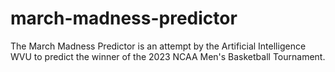 # march-madness-predictor
The March Madness Predictor is an attempt by the Artificial Intelligence WVU to predict the winner of the 2023 NCAA Men's Basketball Tournament. 
